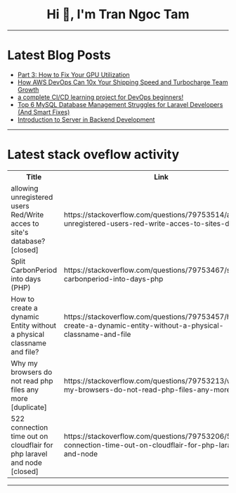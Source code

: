 <h1 align="center">Hi 👋, I'm Tran Ngoc Tam</h1>

---

# Latest Blog Posts 
<!-- BLOG-POST-LIST:START -->
- [Part 3: How to Fix Your GPU Utilization](https://dev.to/shohams/part-3-how-to-fix-your-gpu-utilization-52d4)
- [How AWS DevOps Can 10x Your Shipping Speed and Turbocharge Team Growth](https://dev.to/heyjoshlee/how-aws-devops-can-10x-your-shipping-speed-and-turbocharge-team-growth-5f8g)
- [a complete CI/CD learning project for DevOps beginners!](https://dev.to/mohamedelaassal/a-complete-cicd-learning-project-for-devops-beginners-52g7)
- [Top 6 MySQL Database Management Struggles for Laravel Developers &lpar;And Smart Fixes&rpar;](https://dev.to/drupaladmin/top-6-mysql-database-management-struggles-for-laravel-developers-and-smart-fixes-37cg)
- [Introduction to Server in Backend Development](https://dev.to/shifa_2/introduction-to-server-in-backend-development-3hkm)
<!-- BLOG-POST-LIST:END -->

---

# Latest stack oveflow activity
<table>
  <tr><th>Title</th><th>Link</th></tr>
  <!-- STACKOVERFLOW:START --><tr><td>allowing unregistered users Red/Write acces to site&#39;s database? [closed]</td><td>https://stackoverflow.com/questions/79753514/allowing-unregistered-users-red-write-acces-to-sites-database</td></tr><tr><td>Split CarbonPeriod into days &lpar;PHP&rpar;</td><td>https://stackoverflow.com/questions/79753467/split-carbonperiod-into-days-php</td></tr><tr><td>How to create a dynamic Entity without a physical classname and file?</td><td>https://stackoverflow.com/questions/79753457/how-to-create-a-dynamic-entity-without-a-physical-classname-and-file</td></tr><tr><td>Why my browsers do not read php files any more [duplicate]</td><td>https://stackoverflow.com/questions/79753213/why-my-browsers-do-not-read-php-files-any-more</td></tr><tr><td>522 connection time out on cloudflair for php laravel and node [closed]</td><td>https://stackoverflow.com/questions/79753206/522-connection-time-out-on-cloudflair-for-php-laravel-and-node</td></tr><!-- STACKOVERFLOW:END -->
</table>

---


